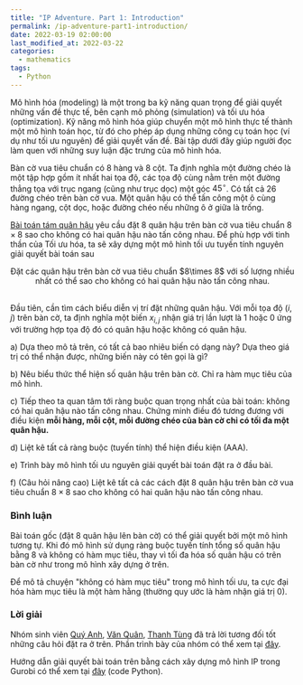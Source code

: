 ```yaml
---
title: "IP Adventure. Part 1: Introduction"
permalink: /ip-adventure-part1-introduction/
date: 2022-03-19 02:00:00
last_modified_at: 2022-03-22
categories:
  - mathematics
tags:
  - Python
---
```


Mô hình hóa (modeling) là một trong ba kỹ năng quan trọng để giải quyết những vấn đề thực tế, bên cạnh mô phỏng (simulation) và tối ưu hóa (optimization). Kỹ năng mô hình hóa giúp chuyển một mô hình thực tế thành một mô hình toán học, từ đó cho phép áp dụng những công cụ toán học (ví dụ như tối ưu nguyên) để giải quyết vấn đề. Bài tập dưới đây giúp người đọc làm quen với những suy luận đặc trưng của mô hình hóa.

Bàn cờ vua tiêu chuẩn có 8 hàng và 8 cột. Ta định nghĩa một đường chéo là một tập hợp gồm ít nhất hai tọa độ, các tọa độ cùng nằm trên một đường thẳng tọa với trục ngang (cũng như trục dọc) một góc $45^\circ$. Có tất cả 26 đường chéo trên bàn cờ vua. Một quân hậu có thể tấn công một ô cùng hàng ngang, cột dọc, hoặc đường chéo nếu những ô ở giữa là trống.

[Bài toán tám quân hậu](https://en.wikipedia.org/wiki/Eight_queens_puzzle) yêu cầu đặt 8 quân hậu trên bàn cờ vua tiêu chuẩn $8\times 8$ sao cho không có hai quân hậu nào tấn công nhau. Để phù hợp với tinh thần của Tối ưu hóa, ta sẽ xây dựng một mô hình tối ưu tuyến tính nguyên giải quyết bài toán sau

<center>Đặt các quân hậu trên bàn cờ vua tiêu chuẩn $8\times 8$ với số lượng nhiều nhất có thể sao cho không có hai quân hậu nào tấn công nhau.</center>
<br>

Đầu tiên, cần tìm cách biểu diễn vị trí đặt những quân hậu. Với mỗi tọa độ $(i,j)$ trên bàn cờ, ta định nghĩa một biến $x_{i,j}$ nhận giá trị lần lượt là 1 hoặc 0 ứng với trường hợp tọa độ đó có quân hậu hoặc không có quân hậu.

a) Dựa theo mô tả trên, có tất cả bao nhiêu biến có dạng này? Dựa theo giá trị có thể nhận được, những biến này có tên gọi là gì?

b) Nêu biểu thức thể hiện số quân hậu trên bàn cờ. Chỉ ra hàm mục tiêu của mô hình.

c) Tiếp theo ta quan tâm tới ràng buộc quan trọng nhất của bài toán: không có hai quân hậu nào tấn công nhau. Chứng minh điều đó tương đương với điều kiện **mỗi hàng, mỗi cột, mỗi đường chéo của bàn cờ chỉ có tối đa một quân hậu.**

d) Liệt kê tất cả ràng buộc (tuyến tính) thể hiện điều kiện (AAA).

e) Trình bày mô hình tối ưu nguyên giải quyết bài toán đặt ra ở đầu bài.

f) (Câu hỏi nâng cao) Liệt kê tất cả các cách đặt 8 quân hậu trên bàn cờ vua tiêu chuẩn $8\times 8$ sao cho không có hai quân hậu nào tấn công nhau.

### Bình luận
Bài toán gốc (đặt 8 quân hậu lên bàn cờ) có thể giải quyết bởi một mô hình tương tự. Khi đó mô hình sử dụng ràng buộc tuyến tính tổng số quân hậu bằng 8 và không có hàm mục tiêu, thay vì tối đa hóa số quân hậu có trên bàn cờ như trong mô hình xây dựng ở trên.

Để mô tả chuyện "không có hàm mục tiêu" trong mô hình tối ưu, ta cực đại hóa hàm mục tiêu là một hàm hằng (thường quy ước là hàm nhận giá trị 0).

### Lời giải

Nhóm sinh viên [Quý Anh](https://github.com/QuyAnh2005), [Văn Quân](https://github.com/quanpersie2001), [Thanh Tùng](https://github.com/thanhtung1005) đã trả lời tương đối tốt những câu hỏi đặt ra ở trên. Phần trình bày của nhóm có thể xem tại [đây](https://github.com/thanhtung1005/Optimization-Homework).

Hướng dẫn giải quyết bài toán trên bằng cách xây dựng mô hình IP trong Gurobi có thể xem tại [đây](https://gist.github.com/quanhoang-pm/e7643403bbdb370f661f9aa7c35c1991) (code Python).
